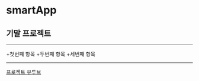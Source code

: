 # smartApp
## 기말 프로젝트
***
+첫번째 항목
  +두번째 항목
    +세번째 항목
  
  
  ***
  [프로젝트 유투브](http://youtube.com)
